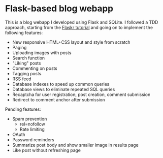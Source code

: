 # Flask-based blog webapp

This is a blog webapp I developed using Flask and SQLite.
I followed a TDD approach,
starting from the [Flaskr tutorial](https://flask.palletsprojects.com/en/2.0.x/tutorial/)
and going on to implement the following features:

* New responsive HTML+CSS layout and style from scratch
* Paging
* Uploading images with posts
* Search function
* "Liking" posts
* Commenting on posts
* Tagging posts
* RSS feed
* Database indexes to speed up common queries
* Database views to eliminate repeated SQL queries
* Recaptcha for user registration, post creation, comment submission
* Redirect to comment anchor after submission

Pending features:

* Spam prevention
    - rel=nofollow
    - Rate limiting
* OAuth
* Password reminders
* Summarize post body and show smaller image in results page
* Like post without refreshing page
